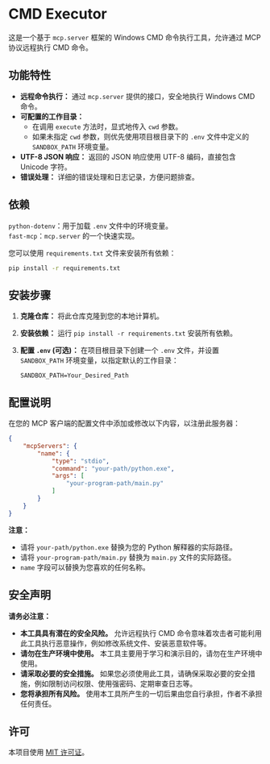 # CMD Executor

这是一个基于 `mcp.server` 框架的 Windows CMD 命令执行工具，允许通过 MCP 协议远程执行 CMD 命令。

## 功能特性

*   **远程命令执行：** 通过 `mcp.server` 提供的接口，安全地执行 Windows CMD 命令。
*   **可配置的工作目录：**
    *  在调用 `execute` 方法时，显式地传入 `cwd` 参数。
    *  如果未指定 `cwd` 参数，则优先使用项目根目录下的 `.env` 文件中定义的 `SANDBOX_PATH` 环境变量。
*   **UTF-8 JSON 响应：** 返回的 JSON 响应使用 UTF-8 编码，直接包含 Unicode 字符。
*   **错误处理：** 详细的错误处理和日志记录，方便问题排查。

## 依赖

`python-dotenv`：用于加载 `.env` 文件中的环境变量。  
`fast-mcp`：`mcp.server` 的一个快速实现。

您可以使用 `requirements.txt` 文件来安装所有依赖：

```bash
pip install -r requirements.txt
```

## 安装步骤

1.  **克隆仓库：** 将此仓库克隆到您的本地计算机。
2.  **安装依赖：** 运行 `pip install -r requirements.txt` 安装所有依赖。
3.  **配置 `.env` (可选)：** 在项目根目录下创建一个 `.env` 文件，并设置 `SANDBOX_PATH` 环境变量，以指定默认的工作目录：

    ```dotenv
    SANDBOX_PATH=Your_Desired_Path
    ```

## 配置说明

在您的 MCP 客户端的配置文件中添加或修改以下内容，以注册此服务器：

```json
{
    "mcpServers": {
        "name": { 
            "type": "stdio",
            "command": "your-path/python.exe",
            "args": [
                "your-program-path/main.py"
            ]
        }
    }
}
```

**注意：**

*   请将 `your-path/python.exe` 替换为您的 Python 解释器的实际路径。
*   请将 `your-program-path/main.py` 替换为 `main.py` 文件的实际路径。
*   `name` 字段可以替换为您喜欢的任何名称。

## 安全声明

**请务必注意：**

*   **本工具具有潜在的安全风险。** 允许远程执行 CMD 命令意味着攻击者可能利用此工具执行恶意操作，例如修改系统文件、安装恶意软件等。
*   **请勿在生产环境中使用。** 本工具主要用于学习和演示目的，请勿在生产环境中使用。
*   **请采取必要的安全措施。** 如果您必须使用此工具，请确保采取必要的安全措施，例如限制访问权限、使用强密码、定期审查日志等。
*   **您将承担所有风险。** 使用本工具所产生的一切后果由您自行承担，作者不承担任何责任。

## 许可

本项目使用 [MIT 许可证](LICENSE)。

